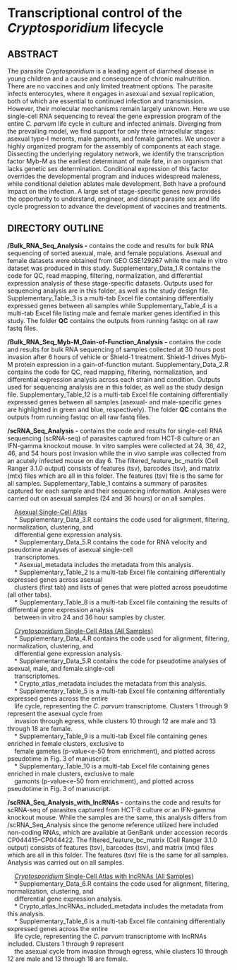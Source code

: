 # Transcriptional control of the *Cryptosporidium* lifecycle

## ABSTRACT 

The parasite *Cryptosporidium* is a leading agent of diarrheal disease in young children and a cause and consequence of chronic malnutrition. There are no vaccines and only limited treatment options. The parasite infects enterocytes, where it engages in asexual and sexual replication, both of which are essential to continued infection and transmission. However, their molecular mechanisms remain largely unknown. Here we use single-cell RNA sequencing to reveal the gene expression program of the entire *C. parvum* life cycle in culture and infected animals. Diverging from the prevailing model, we find support for only three intracellular stages: asexual type-I meronts, male gamonts, and female gametes. We uncover a highly organized program for the assembly of components at each stage. Dissecting the underlying regulatory network, we identify the transcription factor Myb-M as the earliest determinant of male fate, in an organism that lacks genetic sex determination. Conditional expression of this factor overrides the developmental program and induces widespread maleness, while conditional deletion ablates male development. Both have a profound impact on the infection. A large set of stage-specific genes now provides the opportunity to understand, engineer, and disrupt parasite sex and life cycle progression to advance the development of vaccines and treatments.

## DIRECTORY OUTLINE

**/Bulk_RNA_Seq_Analysis -** contains the code and results for bulk RNA sequencing of sorted asexual, male, and female populations. Asexual and female datasets were obtained from GEO:GSE129267 while the male in vitro dataset was produced in this study. Supplementary_Data_1.R contains the code for QC, read mapping, filtering, normalization, and differential expression analysis of these stage-specific datasets. Outputs used for sequencing analysis are in this folder, as well as the study design file. Supplementary_Table_3 is a multi-tab Excel file containing differentially expressed genes between all samples while Supplementary_Table_4 is a multi-tab Excel file listing male and female marker genes identified in this study. The folder **QC** contains the outputs from running fastqc on all raw fastq files.

**/Bulk_RNA_Seq_Myb-M_Gain-of-Function_Analysis -** contains the code and results for bulk RNA sequencing of samples collected at 30 hours post invasion after 6 hours of vehicle or Shield-1 treatment. Shield-1 drives Myb-M protein expression in a gain-of-function mutant. Supplementary_Data_2.R contains the code for QC, read mapping, filtering, normalization, and differential expression analysis across each strain and condition. Outputs used for sequencing analysis are in this folder, as well as the study design file. Supplementary_Table_12 is a multi-tab Excel file containing differentially expressed genes between all samples (asexual- and male-specific genes are highlighted in green and blue, respectively). The folder **QC** contains the outputs from running fastqc on all raw fastq files.

**/scRNA_Seq_Analysis -** contains the code and results for single-cell RNA sequencing (scRNA-seq) of parasites captured from HCT-8 culture or an IFN-gamma knockout mouse. In vitro samples were collected at 24, 36, 42, 46, and 54 hours post invasion while the in vivo sample was collected from an acutely infected mouse on day 6. The filtered_feature_bc_matrix (Cell Ranger 3.1.0 output) consists of features (tsv), barcodes (tsv), and matrix (mtx) files which are all in this folder. The features (tsv) file is the same for all samples. Supplementary_Table_1 contains a summary of parasites captured for each sample and their sequencing information. Analyses were carried out on asexual samples (24 and 36 hours) or on all samples.

&nbsp;&nbsp;&nbsp;&nbsp;<ins>Asexual Single-Cell Atlas</ins> <br />
&nbsp;&nbsp;&nbsp;&nbsp;* Supplementary_Data_3.R contains the code used for alignment, filtering, normalization, clustering, and <br />
&nbsp;&nbsp;&nbsp;&nbsp;differential gene expression analysis. <br />
&nbsp;&nbsp;&nbsp;&nbsp;* Supplementary_Data_5.R contains the code for RNA velocity and pseudotime analyses of asexual single-cell <br />
&nbsp;&nbsp;&nbsp;&nbsp;transcriptomes. <br />
&nbsp;&nbsp;&nbsp;&nbsp;* Asexual_metadata includes the metadata from this analysis. <br />
&nbsp;&nbsp;&nbsp;&nbsp;* Supplementary_Table_2 is a multi-tab Excel file containing differentially expressed genes across asexual <br />
&nbsp;&nbsp;&nbsp;&nbsp;clusters (first tab) and lists of genes that were plotted across pseudotime (all other tabs). <br />
&nbsp;&nbsp;&nbsp;&nbsp;* Supplementary_Table_8 is a multi-tab Excel file containing the results of differential gene expression analysis <br />
&nbsp;&nbsp;&nbsp;&nbsp;between in vitro 24 and 36 hour samples by cluster. <br />

&nbsp;&nbsp;&nbsp;&nbsp;<ins>*Cryptosporidium* Single-Cell Atlas (All Samples)</ins> <br />
&nbsp;&nbsp;&nbsp;&nbsp;* Supplementary_Data_4.R contains the code used for alignment, filtering, normalization, clustering, and <br />
&nbsp;&nbsp;&nbsp;&nbsp;differential gene expression analysis. <br />
&nbsp;&nbsp;&nbsp;&nbsp;* Supplementary_Data_5.R contains the code for pseudotime analyses of asexual, male, and female single-cell <br />
&nbsp;&nbsp;&nbsp;&nbsp;transcriptomes. <br />
&nbsp;&nbsp;&nbsp;&nbsp;* Crypto_atlas_metadata includes the metadata from this analysis. <br />
&nbsp;&nbsp;&nbsp;&nbsp;* Supplementary_Table_5 is a multi-tab Excel file containing differentially expressed genes across the entire <br />
&nbsp;&nbsp;&nbsp;&nbsp;life cycle, representing the *C. parvum* transcriptome. Clusters 1 through 9 represent the asexual cycle from <br />
&nbsp;&nbsp;&nbsp;&nbsp;invasion through egress, while clusters 10 through 12 are male and 13 through 18 are female. <br />
&nbsp;&nbsp;&nbsp;&nbsp;* Supplementary_Table_9 is a multi-tab Excel file containing genes enriched in female clusters, exclusive to <br />
&nbsp;&nbsp;&nbsp;&nbsp;female gametes (p-value<e-50 from enrichment), and plotted across pseudotime in Fig. 3 of manuscript. <br />
&nbsp;&nbsp;&nbsp;&nbsp;* Supplementary_Table_10 is a multi-tab Excel file containing genes enriched in male clusters, exclusive to male <br />
&nbsp;&nbsp;&nbsp;&nbsp;gamonts (p-value<e-50 from enrichment), and plotted across pseudotime in Fig. 3 of manuscript. <br />

**/scRNA_Seq_Analysis_with_lncRNAs -** contains the code and results for scRNA-seq of parasites captured from HCT-8 culture or an IFN-gamma knockout mouse. While the samples are the same, this analysis differs from /scRNA_Seq_Analysis since the genome reference utilized here included non-coding RNAs, which are available at GenBank under accession records CP044415–CP044422. The filtered_feature_bc_matrix (Cell Ranger 3.1.0 output) consists of features (tsv), barcodes (tsv), and matrix (mtx) files which are all in this folder. The features (tsv) file is the same for all samples. Analysis was carried out on all samples.

&nbsp;&nbsp;&nbsp;&nbsp;<ins>*Cryptosporidium* Single-Cell Atlas with lncRNAs (All Samples)</ins> <br />
&nbsp;&nbsp;&nbsp;&nbsp;* Supplementary_Data_6.R contains the code used for alignment, filtering, normalization, clustering, and <br />
&nbsp;&nbsp;&nbsp;&nbsp;differential gene expression analysis. <br />
&nbsp;&nbsp;&nbsp;&nbsp;* Crypto_atlas_lncRNAs_included_metadata includes the metadata from this analysis. <br />
&nbsp;&nbsp;&nbsp;&nbsp;* Supplementary_Table_6 is a multi-tab Excel file containing differentially expressed genes across the entire <br />
&nbsp;&nbsp;&nbsp;&nbsp;life cycle, representing the *C. parvum* transcriptome with lncRNAs included. Clusters 1 through 9 represent <br />
&nbsp;&nbsp;&nbsp;&nbsp;the asexual cycle from invasion through egress, while clusters 10 through 12 are male and 13 through 18 are female. <br />
